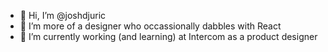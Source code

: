 - 👋 Hi, I’m @joshdjuric
- 👀 I’m more of a designer who occassionally dabbles with React
- 🌱 I’m currently working (and learning) at Intercom as a product designer
<!---
joshdjuric/joshdjuric is a ✨ special ✨ repository because its `README.md` (this file) appears on your GitHub profile.
You can click the Preview link to take a look at your changes.
--->
